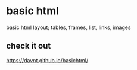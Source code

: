 # basic html
basic html layout; tables, frames, list, links, images

## check it out
https://davnt.github.io/basichtml/

